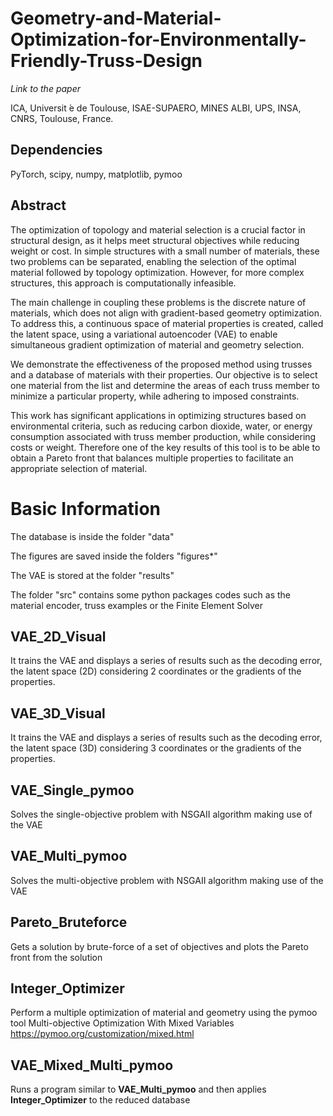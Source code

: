# Geometry-and-Material-Optimization-for-Environmentally-Friendly-Truss-Design

*Link to the paper*

ICA, Universit ́e de Toulouse, ISAE-SUPAERO, MINES ALBI, UPS, INSA, CNRS, Toulouse, France.

## Dependencies

PyTorch, scipy, numpy, matplotlib, pymoo


## Abstract

The optimization of topology and material selection is a crucial factor in structural design, as it helps meet structural objectives while reducing weight or cost. In simple structures with a small number of materials, these two problems can be separated, enabling the selection of the optimal material followed by topology optimization. However, for more complex structures, this approach is computationally infeasible.

The main challenge in coupling these problems is the discrete nature of materials, which does not align with gradient-based geometry optimization. To address this, a continuous space of material properties is created, called the latent space, using a variational autoencoder (VAE) to enable simultaneous gradient optimization of material and geometry selection.

We demonstrate the effectiveness of the proposed method using trusses and a database of materials with their properties. Our objective is to select one material from the list and determine the areas of each truss member to minimize a particular property, while adhering to imposed constraints.

This work has significant applications in optimizing structures based on environmental criteria, such as reducing carbon dioxide, water, or energy consumption associated with truss member production, while considering costs or weight. Therefore one of the key results of this tool is to be able to obtain a Pareto front that balances multiple properties to facilitate an appropriate selection of material.




# Basic Information

The database is inside the folder "data"

The figures are saved inside the folders "figures*"

The VAE is stored at the folder "results"

The folder "src" contains some python packages codes such as the material encoder, truss examples or the Finite Element Solver


## VAE_2D_Visual
It trains the VAE and displays a series of results such as the decoding error, the latent space (2D) considering 2 coordinates or the gradients of the properties.

## VAE_3D_Visual
It trains the VAE and displays a series of results such as the decoding error, the latent space (3D) considering 3 coordinates or the gradients of the properties.

## VAE_Single_pymoo
Solves the single-objective problem with NSGAII algorithm making use of the VAE

## VAE_Multi_pymoo
Solves the multi-objective problem with NSGAII algorithm making use of the VAE

## Pareto_Bruteforce
Gets a solution by brute-force of a set of objectives and plots the Pareto front from the solution

## Integer_Optimizer
Perform a multiple optimization of material and geometry using the pymoo tool Multi-objective Optimization With Mixed Variables https://pymoo.org/customization/mixed.html

## VAE_Mixed_Multi_pymoo
Runs a program similar to **VAE_Multi_pymoo** and then applies **Integer_Optimizer** to the reduced database
